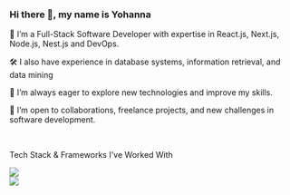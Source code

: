 ### Hi there 👋, my name is Yohanna
🚀 I’m a Full-Stack Software Developer with expertise in React.js, Next.js, Node.js, Nest.js and DevOps.

🛠️ I also have experience in database systems, information retrieval, and data mining

🌱 I’m always eager to explore new technologies and improve my skills.

💼 I’m open to collaborations, freelance projects, and new challenges in software development.

<br>
<p> Tech Stack & Frameworks I've Worked With
<br>
<p align="start">
  <a href="">
    <img src="https://skillicons.dev/icons?i=react,nextjs,js,ts,tailwind,nodejs,express,nestjs" /><br>
    <img src="https://skillicons.dev/icons?i=https://skillicons.dev/icons?i=firebase,mongodb,postgres,mysql,docker" />
  </a>
</p>
<br>

<!---
--->

